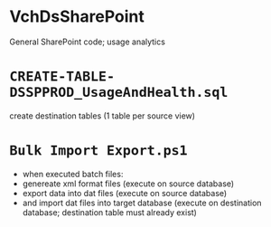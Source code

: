 # VchDsSharePoint
General SharePoint code; usage analytics
# `CREATE-TABLE-DSSPPROD_UsageAndHealth.sql`
create destination tables (1 table per source view)

# `Bulk Import Export.ps1`
- when executed batch files: 
 - genereate xml format files (execute on source database)
 - export data into dat files  (execute on source database) 
 - and import dat files into target database  (execute on destination database; destination table must already exist)
